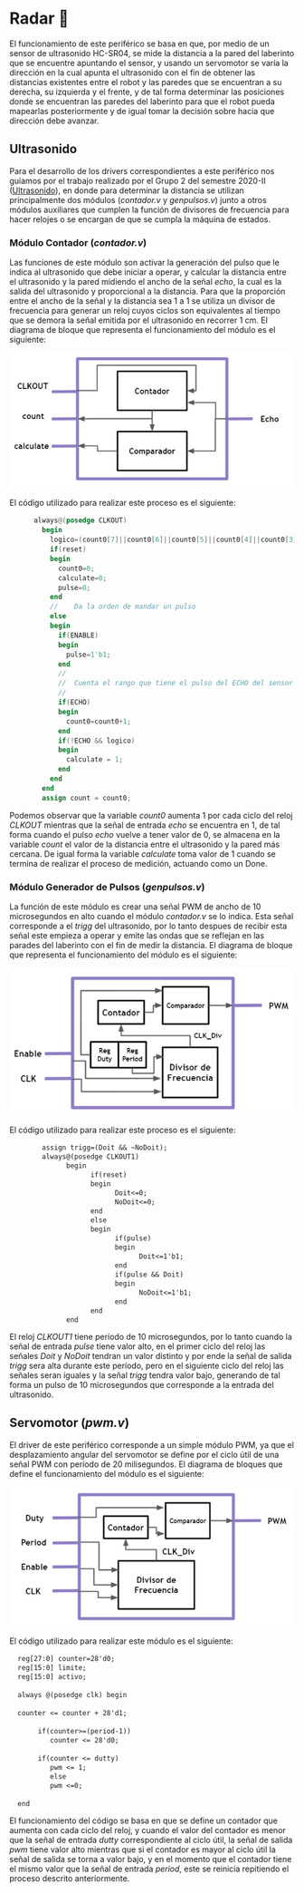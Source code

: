 # Radar 📡
El funcionamiento de este periférico se basa en que, por medio de un sensor de ultrasonido HC-SR04, se mide la distancia a la pared del laberinto que se encuentre apuntando el sensor, y usando un servomotor se varía la dirección en la cual apunta el ultrasonido con el fin de obtener las distancias existentes entre el robot y las paredes que se encuentran a su derecha, su izquierda y el frente, y de tal forma determinar las posiciones donde se encuentran las paredes del laberinto para que el robot pueda mapearlas posteriormente y de igual tomar la decisión sobre hacia que dirección debe avanzar.

## Ultrasonido

Para el desarrollo de los drivers correspondientes a este periférico nos guiamos por el trabajo realizado por el Grupo 2 del semestre 2020-II ([Ultrasonido](https://github.com/unal-edigital2/w07_entrega-_final-grupo02/tree/main/Hardware/Modulos/ultrasonido)), en donde para determinar la distancia se utilizan principalmente dos módulos (*contador.v* y *genpulsos.v*) junto a otros módulos auxiliares que cumplen la función de divisores de frecuencia para hacer relojes o se encargan de que se cumpla la máquina de estados. 

### Módulo Contador (*contador.v*)
Las funciones de este módulo son activar la generación del pulso que le indica al ultrasonido que debe iniciar a operar, y calcular la distancia entre el ultrasonido y la pared midiendo el ancho de la señal *echo*, la cual es la salida del ultrasonido y proporcional a la distancia. Para que la proporción entre el ancho de la señal y la distancia sea 1 a 1 se utiliza un divisor de frecuencia para generar un reloj cuyos ciclos son equivalentes al tiempo que se demora la señal emitida por el ultrasonido en recorrer 1 cm. El diagrama de bloque que representa el funcionamiento del módulo es el siguiente:

![Screenshot](/Imagenes/Contador.PNG)

El código utilizado para realizar este proceso es el siguiente:

```V
      always@(posedge CLKOUT)
        begin
          logico=(count0[7]||count0[6]||count0[5]||count0[4]||count0[3]||count0[2]||count0[1]||count0[0]);
          if(reset)
          begin
            count0=0;
            calculate=0;
            pulse=0;
          end
          //	Da la orden de mandar un pulso
          else
          begin
            if(ENABLE)
            begin
              pulse=1'b1;
            end
            //
            //	Cuenta el rango que tiene el pulso del ECHO del sensor
            //
            if(ECHO)
            begin
              count0=count0+1;
            end
            if(!ECHO && logico)
            begin
              calculate = 1;
            end
          end
        end
        assign count = count0;
```

Podemos observar que la variable *count0* aumenta 1 por cada ciclo del reloj *CLKOUT* mientras que la señal de entrada *echo* se encuentra en 1, de tal forma cuando el pulso *echo* vuelve a tener valor de 0, se almacena en la variable *count* el valor de la distancia entre el ultrasonido y la pared más cercana. De igual forma la variable *calculate* toma valor de 1 cuando se termina de realizar el proceso de medición, actuando como un Done. 

### Módulo Generador de Pulsos (*genpulsos.v*)

La función de este módulo es crear una señal PWM de ancho de 10 microsegundos en alto cuando el módulo *contador.v* se lo indica. Esta señal corresponde a el *trigg* del ultrasonido, por lo tanto despues de recibir esta señal este empieza a operar y emite las ondas que se reflejan en las parades del laberinto con el fin de medir la distancia. El diagrama de bloque que representa el funcionamiento del módulo es el siguiente:

![Screenshot](/Imagenes/PWM_ultra.PNG)

El código utilizado para realizar este proceso es el siguiente:

            assign trigg=(Doit && ~NoDoit);
            always@(posedge CLKOUT1)
                  begin
                        if(reset)
                        begin
                              Doit<=0;
                              NoDoit<=0;
                        end
                        else
                        begin
                              if(pulse)
                              begin
                                    Doit<=1'b1;
                              end
                              if(pulse && Doit)
                              begin
                                    NoDoit<=1'b1;
                              end
                        end
                  end
El reloj *CLKOUT1* tiene período de 10 microsegundos, por lo tanto cuando la señal de entrada *pulse* tiene valor alto, en el primer ciclo del reloj las señales *Doit* y *NoDoit* tendran un valor distinto y por ende la señal de salida *trigg* sera alta durante este período, pero en el siguiente ciclo del reloj las señales seran iguales y la señal *trigg* tendra valor bajo, generando de tal forma un pulso de 10 microsegundos que corresponde a la entrada del ultrasonido.  

## Servomotor (*pwm.v*)

El driver de este periférico corresponde a un simple módulo PWM, ya que el desplazamiento angular del servomotor se define por el ciclo útil de una señal PWM con período de 20 milisegundos. El diagrama de bloques que define el funcionamiento del módulo es el siguiente: 

![Screenshot](/Imagenes/pwm.PNG)

El código utilizado para realizar este módulo es el siguiente:

      reg[27:0] counter=28'd0;
      reg[15:0] limite;
      reg[15:0] activo;

      always @(posedge clk) begin

      counter <= counter + 28'd1;

           if(counter>=(period-1))
              counter <= 28'd0;

           if(counter <= dutty)
              pwm <= 1;
              else
              pwm <=0;

      end
El funcionamiento del código se basa en que se define un contador que aumenta con cada ciclo del reloj, y cuando el valor del contador es menor que la señal de entrada *dutty* correspondiente al ciclo útil, la señal de salida *pwm* tiene valor alto mientras que si el contador es mayor al ciclo útil la señal de salida se torna a valor bajo, y en el momento que el contador tiene el mismo valor que la señal de entrada *period*, este se reinicia repitiendo el proceso descrito anteriormente. 


